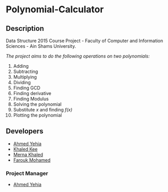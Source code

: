 # Polynomial-Calculator
## Description
Data Structure 2015 Course Project - Faculty of Computer and Information Sciences - Ain Shams University.

*The project aims to do the following operations on two polynomials:*
1. Adding
2. Subtracting
3. Multiplying
4. Dividing
5. Finding GCD
6. Finding derivative
7. Finding Modulus
8. Solving the polynomial
9. Substitute _x_ and finding _f(x)_
10. Plotting the polynomial

## Developers
- [Ahmed Yehia](https://github.com/Ahmed-YehiaGPEL)
- [Khaled Kee](https://github.com/khaledkee)
- [Merna Khaled](https://github.com/xXblackXx)
- [Farouk Mohamed](https://github.com/faroukm15)

### Project Manager
- [Ahmed Yehia](https://github.com/Ahmed-YehiaGPEL)
